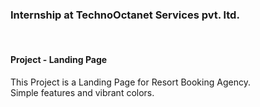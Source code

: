 <h3>Internship at TechnoOctanet Services pvt. ltd.</h3><br>
<h4>Project - Landing Page</h4>
<p>This Project is a Landing Page for Resort Booking Agency.<br>
Simple features and vibrant colors.
</p>
